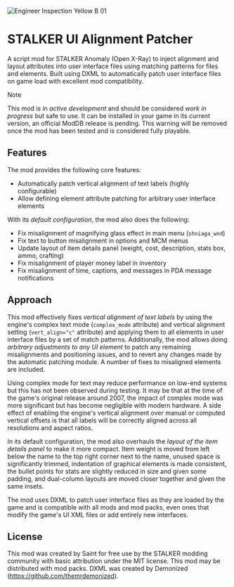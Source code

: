 ![Engineer Inspection Yellow B 01](https://github.com/augustsaintfreytag/stalker-ui-alignment-patcher/assets/7656669/84f50532-dac1-4f71-9d51-ee164d911a1c)

# STALKER UI Alignment Patcher

A script mod for STALKER Anomaly (Open X-Ray) to inject alignment and layout attributes into user interface files using matching patterns for files and elements. Built using DXML to automatically patch user interface files on game load with excellent mod compatibility.

> [!NOTE]
> This mod is in *active development* and should be considered *work in progress* but safe to use.
> It can be installed in your game in its current version, an official ModDB release is pending.
> This warning will be removed once the mod has been tested and is considered fully playable.

## Features

The mod provides the following core features:

- Automatically patch vertical alignment of text labels (highly configurable)
- Allow defining element attribute patching for arbitrary user interface elements

With its *default configuration*, the mod also does the following:

- Fix misalignment of magnifying glass effect in main menu (`shniaga_wnd`)
- Fix text to button misalignment in options and MCM menus
- Update layout of item details panel (weight, cost, description, stats box, ammo, crafting)
- Fix misalignment of player money label in inventory
- Fix misalignment of time, captions, and messages in PDA message notifications

## Approach

This mod effectively fixes *vertical alignment of text labels* by using the engine's complex text mode (`complex_mode` attribute) and vertical alignment setting (`vert_align="c"` attribute) and applying them to all elements in user interface files by a set of match patterns. Additionally, the mod allows doing *arbitrary adjustments to any UI element* to patch any remaining misalignments and positioning issues, and to revert any changes made by the automatic patching module. A number of fixes to misaligned elements are included.

Using complex mode for text may reduce performance on low-end systems but this has not been observed during testing. It may be that at the time of the game's original release around 2007, the impact of complex mode was more significant but has become negligible with modern hardware. A side effect of enabling the engine's vertical alignment over manual or computed vertical offsets is that all labels will be correctly aligned across all resolutions and aspect ratios.

In its default configuration, the mod also overhauls the *layout of the item details panel* to make it more compact. Item weight is moved from left below the name to the top right corner next to the name, unused space is significantly trimmed, indentation of graphical elements is made consistent, the bullet points for stats are slightly reduced in size and given some padding, and dual-column layouts are moved closer together and given the same insets.

The mod uses DXML to patch user interface files as they are loaded by the game and is compatible with all mods and mod packs, even ones that modify the game's UI XML files or add entirely new interfaces.

## License

This mod was created by Saint for free use by the STALKER modding community with basic attribution under the MIT license. This mod may be distributed with mod packs. DXML was created by Demonized (https://github.com/themrdemonized).
